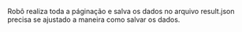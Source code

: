Robô realiza  toda a páginação e salva os dados no arquivo result.json
precisa se ajustado a maneira como salvar os dados.